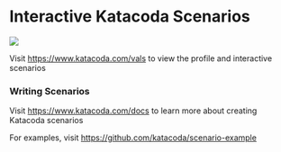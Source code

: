 # Interactive Katacoda Scenarios

[![](http://shields.katacoda.com/katacoda/vals/count.svg)](https://www.katacoda.com/vals "Get your profile on Katacoda.com")

Visit https://www.katacoda.com/vals to view the profile and interactive scenarios

### Writing Scenarios
Visit https://www.katacoda.com/docs to learn more about creating Katacoda scenarios

For examples, visit https://github.com/katacoda/scenario-example
